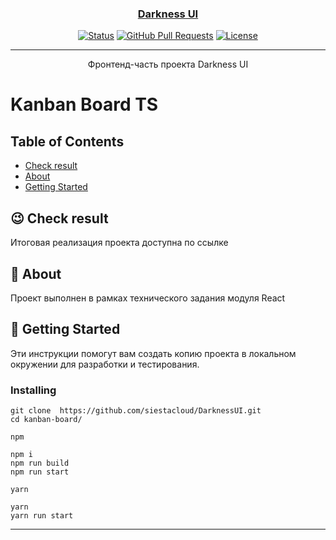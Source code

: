 <p align="center">
  <a href="" rel="noopener">
</p>


<div align="center">
<h3 align="center">Darkness UI</h3>


[![Status](https://img.shields.io/badge/status-active-success.svg)]()
[![GitHub Pull Requests](https://img.shields.io/github/issues-pr/kylelobo/The-Documentation-Compendium.svg)](https://github.com/kylelobo/The-Documentation-Compendium/pulls)
[![License](https://img.shields.io/badge/license-MIT-blue.svg)](/LICENSE)

</div>

---

<p align="center"> Фронтенд-часть проекта Darkness UI
    <br> 
</p>


# Kanban Board TS


## Table of Contents

- [Check result](https://weather.siestacloud.ru/)
- [About](#about)
- [Getting Started](#getting_started)
## 😉 Check result <a name = "Check result"></a>
Итоговая реализация проекта доступна по ссылке 
## 🧐 About <a name = "about"></a>

Проект выполнен в рамках технического задания модуля React

## 🔧 Getting Started <a name = "getting_started"></a>

Эти инструкции помогут вам создать копию проекта в локальном окружении для разработки и тестирования. 

###  Installing
```
git clone  https://github.com/siestacloud/DarknessUI.git
cd kanban-board/
```
`npm`
```
npm i
npm run build
npm run start
```
`yarn`
```
yarn
yarn run start
```
---
